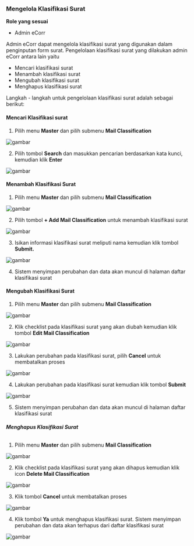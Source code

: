 ### **Mengelola Klasifikasi Surat**

**Role yang sesuai**

- Admin eCorr

Admin eCorr dapat mengelola klasifikasi surat yang digunakan dalam penginputan form surat. Pengelolaan klasifikasi surat yang dilakukan admin eCorr antara lain yaitu

- Mencari klasifikasi surat
- Menambah klasifikasi surat
- Mengubah klasifikasi surat
- Menghapus klasifikasi surat

Langkah - langkah untuk pengelolaan klasifikasi surat adalah sebagai berikut:

#### **Mencari Klasifikasi surat**

1.    Pilih menu **Master** dan pilih submenu **Mail Classification**

![gambar](SC_DataMaster/DM31.png)

2.    Pilih tombol **Search** dan masukkan pencarian berdasarkan kata kunci, kemudian klik **Enter**

![gambar](SC_DataMaster/DM32.png)

#### **Menambah Klasifikasi Surat**

1.    Pilih menu **Master** dan pilih submenu **Mail Classification**

![gambar](SC_DataMaster/DM33.png)

2.    Pilih tombol **+ Add Mail Classification** untuk menambah klasifikasi surat

![gambar](SC_DataMaster/DM34.png)

3.    Isikan informasi klasifikasi surat meliputi nama kemudian klik tombol **Submit.**

![gambar](SC_DataMaster/DM35.png)

4.    Sistem menyimpan perubahan dan data akan muncul di halaman daftar klasifikasi surat


#### **Mengubah Klasifikasi Surat**

1.    Pilih menu **Master** dan pilih submenu **Mail Classification**

![gambar](SC_DataMaster/DM36.png)

2.    Klik checklist pada klasifikasi surat yang akan diubah kemudian klik tombol **Edit Mail Classification**

![gambar](SC_DataMaster/DM37.png)

3.    Lakukan perubahan pada klasifikasi surat, pilih **Cancel** untuk membatalkan proses

![gambar](SC_DataMaster/DM38.png)

4.    Lakukan perubahan pada klasifikasi surat kemudian klik tombol **Submit**

![gambar](SC_DataMaster/DM39.png)

5.    Sistem menyimpan perubahan dan data akan muncul di halaman daftar klasifikasi surat
 

###### **Menghapus Klasifikasi Surat**

1.    Pilih menu **Master** dan pilih submenu **Mail Classification**

![gambar](SC_DataMaster/DM40.png)

2.    Klik checklist pada klasifikasi surat yang akan dihapus kemudian klik icon **Delete Mail Classification**

![gambar](SC_DataMaster/DM41.png)

3.    Klik tombol **Cancel** untuk membatalkan proses

![gambar](SC_DataMaster/DM42.png)

4.    Klik tombol **Ya** untuk menghapus klasifikasi surat. Sistem menyimpan perubahan dan data akan terhapus dari daftar klasifikasi surat

![gambar](SC_DataMaster/DM43.png)
